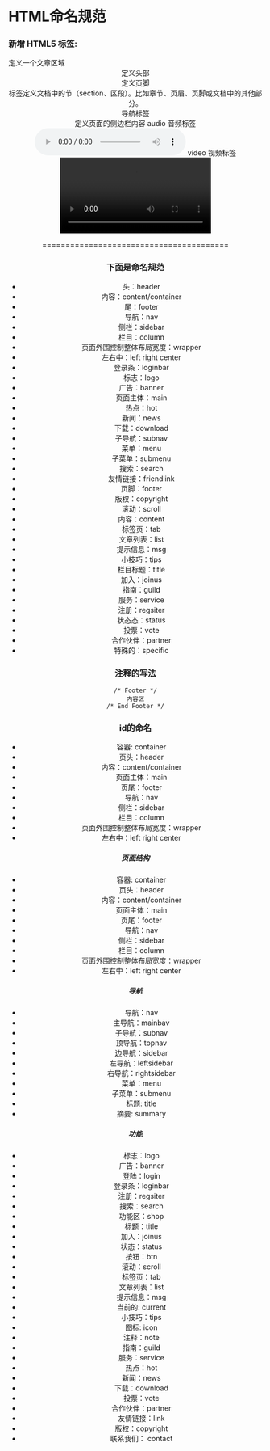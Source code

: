 # HTML命名规范

### 新增 HTML5 标签:
<article>  定义一个文章区域
<header>   定义头部
<footer>   定义页脚
<section>   标签定义文档中的节（section、区段）。比如章节、页眉、页脚或文档中的其他部分。
<nav>   导航标签
<aside>  定义页面的侧边栏内容
audio  音频标签  <audio src="路径和文件名.mp4" controls="controls"></audio>
video  视频标签  <video src="路径和文件名.mp4" controls="controls"></video>

========================================
### 下面是命名规范

+ 头：header　　
+ 内容：content/container　　
+ 尾：footer　　
+ 导航：nav　　
+ 侧栏：sidebar
+ 栏目：column　　
+ 页面外围控制整体布局宽度：wrapper　　
+ 左右中：left right center　　
+ 登录条：loginbar　　
+ 标志：logo　　
+ 广告：banner　　
+ 页面主体：main　　
+ 热点：hot　　
+ 新闻：news
+ 下载：download　　
+ 子导航：subnav　　
+ 菜单：menu　　
+ 子菜单：submenu　　
+ 搜索：search　　
+ 友情链接：friendlink　　
+ 页脚：footer　　
+ 版权：copyright　　
+ 滚动：scroll　　
+ 内容：content
+ 标签页：tab
+ 文章列表：list
+ 提示信息：msg
+ 小技巧：tips
+ 栏目标题：title
+ 加入：joinus
+ 指南：guild
+ 服务：service
+ 注册：regsiter
+ 状态态：status
+ 投票：vote
+ 合作伙伴：partner
+ 特殊的：specific

### 注释的写法
```
/* Footer */
内容区
/* End Footer */
```

### id的命名
+ 容器: container
+ 页头：header
+ 内容：content/container
+ 页面主体：main
+ 页尾：footer
+ 导航：nav
+ 侧栏：sidebar
+ 栏目：column
+ 页面外围控制整体布局宽度：wrapper
+ 左右中：left right center

##### 页面结构
+ 容器: container
+ 页头：header
+ 内容：content/container
+ 页面主体：main
+ 页尾：footer
+ 导航：nav
+ 侧栏：sidebar
+ 栏目：column
+ 页面外围控制整体布局宽度：wrapper
+ 左右中：left right center

##### 导航
+ 导航：nav
+ 主导航：mainbav
+ 子导航：subnav
+ 顶导航：topnav
+ 边导航：sidebar
+ 左导航：leftsidebar
+ 右导航：rightsidebar
+ 菜单：menu
+ 子菜单：submenu
+ 标题: title
+ 摘要: summary

##### 功能
+ 标志：logo
+ 广告：banner
+ 登陆：login
+ 登录条：loginbar
+ 注册：regsiter
+ 搜索：search
+ 功能区：shop
+ 标题：title
+ 加入：joinus
+ 状态：status
+ 按钮：btn
+ 滚动：scroll
+ 标签页：tab
+ 文章列表：list
+ 提示信息：msg
+ 当前的: current
+ 小技巧：tips
+ 图标: icon
+ 注释：note
+ 指南：guild
+ 服务：service
+ 热点：hot
+ 新闻：news
+ 下载：download
+ 投票：vote
+ 合作伙伴：partner
+ 友情链接：link
+ 版权：copyright 
+ 联系我们： contact
